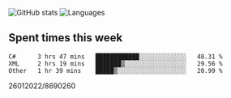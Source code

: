 ![GitHub stats](https://github-readme-stats.vercel.app/api?username=emipa606&theme=github_dark&show_icons=true) 
![Languages](https://github-readme-stats.vercel.app/api/top-langs/?username=emipa606&theme=github_dark&layout=compact)

## Spent times this week
<!--START_SECTION:waka-->

```text
C#      3 hrs 47 mins   ████████████░░░░░░░░░░░░░   48.31 %
XML     2 hrs 19 mins   ███████▒░░░░░░░░░░░░░░░░░   29.56 %
Other   1 hr 39 mins    █████▒░░░░░░░░░░░░░░░░░░░   20.99 %
```

<!--END_SECTION:waka-->


26012022/8690260
